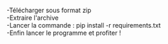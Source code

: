 -Télécharger sous format zip  
-Extraire l'archive  
-Lancer la commande : pip install -r requirements.txt  
-Enfin lancer le programme et profiter !  

